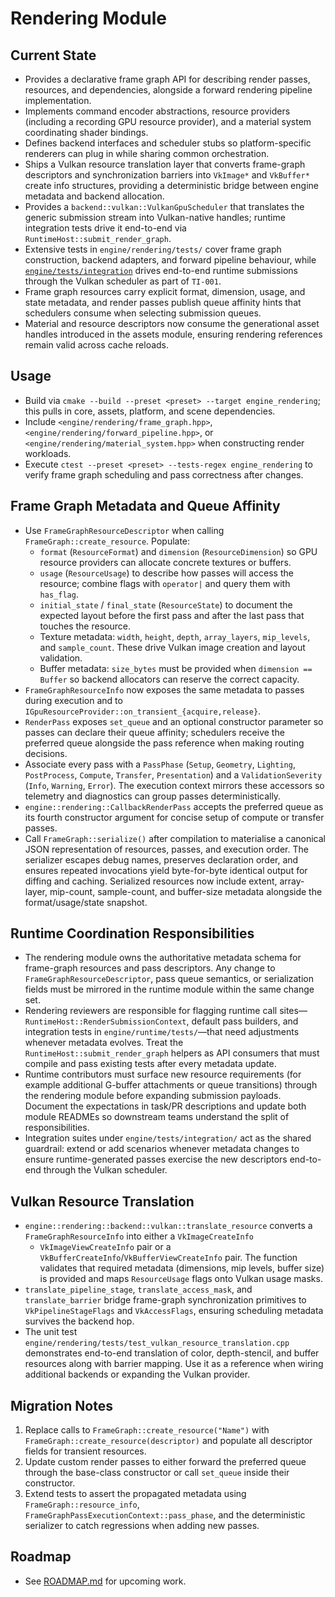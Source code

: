 # Rendering Module

## Current State
- Provides a declarative frame graph API for describing render passes, resources, and dependencies, alongside a forward rendering pipeline implementation.
- Implements command encoder abstractions, resource providers (including a recording GPU resource provider), and a material system coordinating shader bindings.
- Defines backend interfaces and scheduler stubs so platform-specific renderers can plug in while sharing common orchestration.
- Ships a Vulkan resource translation layer that converts frame-graph descriptors and synchronization barriers into `VkImage*`
  and `VkBuffer*` create info structures, providing a deterministic bridge between engine metadata and backend allocation.
- Provides a `backend::vulkan::VulkanGpuScheduler` that translates the generic submission stream into Vulkan-native handles; runtime integration tests drive it end-to-end via `RuntimeHost::submit_render_graph`.
- Extensive tests in `engine/rendering/tests/` cover frame graph construction,
  backend adapters, and forward pipeline behaviour, while
  [`engine/tests/integration`](../../../engine/tests/integration/README.md) drives end-to-end
  runtime submissions through the Vulkan scheduler as part of `TI-001`.
- Frame graph resources carry explicit format, dimension, usage, and state metadata, and render passes publish queue affinity hints that schedulers consume when selecting submission queues.
- Material and resource descriptors now consume the generational asset handles introduced in the assets module, ensuring rendering references remain valid across cache reloads.

## Usage
- Build via `cmake --build --preset <preset> --target engine_rendering`; this pulls in core, assets, platform, and scene dependencies.
- Include `<engine/rendering/frame_graph.hpp>`, `<engine/rendering/forward_pipeline.hpp>`, or `<engine/rendering/material_system.hpp>` when constructing render workloads.
- Execute `ctest --preset <preset> --tests-regex engine_rendering` to verify frame graph scheduling and pass correctness after changes.

## Frame Graph Metadata and Queue Affinity

- Use `FrameGraphResourceDescriptor` when calling `FrameGraph::create_resource`. Populate:
  - `format` (`ResourceFormat`) and `dimension` (`ResourceDimension`) so GPU resource providers can allocate concrete textures or buffers.
  - `usage` (`ResourceUsage`) to describe how passes will access the resource; combine flags with `operator|` and query them with `has_flag`.
  - `initial_state` / `final_state` (`ResourceState`) to document the expected layout before the first pass and after the last pass that touches the resource.
  - Texture metadata: `width`, `height`, `depth`, `array_layers`, `mip_levels`, and `sample_count`. These drive Vulkan image creation and layout validation.
  - Buffer metadata: `size_bytes` must be provided when `dimension == Buffer` so backend allocators can reserve the correct capacity.
- `FrameGraphResourceInfo` now exposes the same metadata to passes during execution and to `IGpuResourceProvider::on_transient_{acquire,release}`.
- `RenderPass` exposes `set_queue` and an optional constructor parameter so passes can declare their queue affinity; schedulers receive the preferred queue alongside the pass reference when making routing decisions.
- Associate every pass with a `PassPhase` (`Setup`, `Geometry`, `Lighting`, `PostProcess`, `Compute`, `Transfer`, `Presentation`) and a `ValidationSeverity` (`Info`, `Warning`, `Error`). The execution context mirrors these accessors so telemetry and diagnostics can group passes deterministically.
- `engine::rendering::CallbackRenderPass` accepts the preferred queue as its fourth constructor argument for concise setup of compute or transfer passes.
- Call `FrameGraph::serialize()` after compilation to materialise a canonical JSON representation of resources, passes, and execution order. The serializer escapes debug names, preserves declaration order, and ensures repeated invocations yield byte-for-byte identical output for diffing and caching. Serialized resources now include extent, array-layer, mip-count, sample-count, and buffer-size metadata alongside the format/usage/state snapshot.

## Runtime Coordination Responsibilities

- The rendering module owns the authoritative metadata schema for frame-graph resources and pass descriptors. Any change to
  `FrameGraphResourceDescriptor`, pass queue semantics, or serialization fields must be mirrored in the runtime module within the
  same change set.
- Rendering reviewers are responsible for flagging runtime call sites—`RuntimeHost::RenderSubmissionContext`, default pass
  builders, and integration tests in `engine/runtime/tests/`—that need adjustments whenever metadata evolves. Treat the
  `RuntimeHost::submit_render_graph` helpers as API consumers that must compile and pass existing tests after every metadata
  update.
- Runtime contributors must surface new resource requirements (for example additional G-buffer attachments or queue transitions)
  through the rendering module before expanding submission payloads. Document the expectations in task/PR descriptions and
  update both module READMEs so downstream teams understand the split of responsibilities.
- Integration suites under `engine/tests/integration/` act as the shared guardrail: extend or add scenarios whenever metadata
  changes to ensure runtime-generated passes exercise the new descriptors end-to-end through the Vulkan scheduler.

## Vulkan Resource Translation

- `engine::rendering::backend::vulkan::translate_resource` converts a `FrameGraphResourceInfo` into either a `VkImageCreateInfo`
  + `VkImageViewCreateInfo` pair or a `VkBufferCreateInfo`/`VkBufferViewCreateInfo` pair. The function validates that required
  metadata (dimensions, mip levels, buffer size) is provided and maps `ResourceUsage` flags onto Vulkan usage masks.
- `translate_pipeline_stage`, `translate_access_mask`, and `translate_barrier` bridge frame-graph synchronization primitives to
  `VkPipelineStageFlags` and `VkAccessFlags`, ensuring scheduling metadata survives the backend hop.
- The unit test `engine/rendering/tests/test_vulkan_resource_translation.cpp` demonstrates end-to-end translation of color,
  depth-stencil, and buffer resources along with barrier mapping. Use it as a reference when wiring additional backends or
  expanding the Vulkan provider.

## Migration Notes

1. Replace calls to `FrameGraph::create_resource("Name")` with `FrameGraph::create_resource(descriptor)` and populate all descriptor fields for transient resources.
2. Update custom render passes to either forward the preferred queue through the base-class constructor or call `set_queue` inside their constructor.
3. Extend tests to assert the propagated metadata using `FrameGraph::resource_info`, `FrameGraphPassExecutionContext::pass_phase`, and the deterministic serializer to catch regressions when adding new passes.

## Roadmap
- See [ROADMAP.md](ROADMAP.md) for upcoming work.
